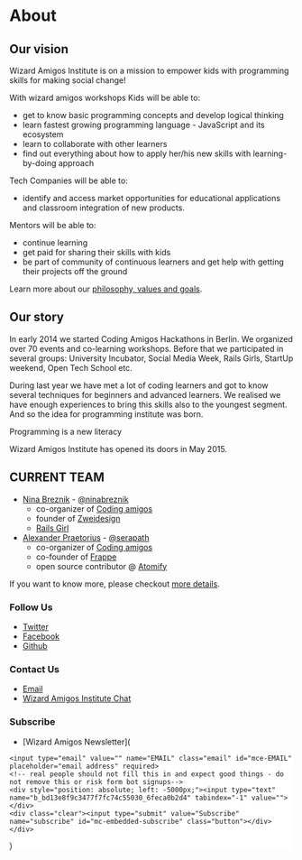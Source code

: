 [//]: # (@TODO - make this file nice)

# About 

## Our vision
Wizard Amigos Institute is on a mission to empower kids with programming skills for making social change! 

With wizard amigos workshops
Kids will be able to:
- get to know basic programming concepts and develop logical thinking
- learn fastest growing programming language - JavaScript and its ecosystem
- learn to collaborate with other learners
- find out everything about how to apply her/his new skills with learning-by-doing approach

Tech Companies will be able to:
- identify and access market opportunities for educational applications and classroom integration of new products.

Mentors will be able to:
- continue learning 
- get paid for sharing their skills with kids
- be part of community of continuous learners and get help with getting their projects off the ground

Learn more about our [philosophy, values and goals](https://github.com/wizardamigosinstitute/organization/blob/master/CONTENT/manifest.markdown).

## Our story
In early 2014 we started Coding Amigos Hackathons in Berlin. We organized over 70 events and co-learning workshops. Before that we participated in several groups: University Incubator, Social Media Week, Rails Girls, StartUp weekend, Open Tech School etc.

During last year we have met a lot of coding learners and got to know several techniques for beginners and advanced learners. We realised we have enough experiences to bring this skills also to the youngest segment. And so the idea for programming institute was born.

Programming is a new literacy

Wizard Amigos Institute has opened its doors in May 2015.

## CURRENT TEAM

* [Nina Breznik](https://github.com/ninabreznik) - [@ninabreznik](https://twitter.com/ninabreznik)
  * co-organizer of [Coding amigos](http://www.meetup.com/CodingAmigos/)
  * founder of [Zweidesign](http://zweidesign.co/)
  * [Rails Girl](http://railsgirlsberlin.de/)
* [Alexander Praetorius](https://github.com/serapath) - [@serapath](https://twitter.com/serapath)
  * co-organizer of [Coding amigos](http://www.meetup.com/CodingAmigos/)
  * co-founder of [Frappe](http://frappe-rheinmain.de/)
  * open source contributor @ [Atomify](https://github.com/atomify/atomify)

If you want to know more, please checkout
[more details](https://github.com/wizardamigosinstitute/organisation/blob/master/README.md).

### Follow Us
* [Twitter](https://twitter.com/wizardamigos)
* [Facebook](https://www.facebook.com/wizardamigos)
* [Github](https://github.com/wizardamigosinstitute)

### Contact Us
* [Email](mailto:wizard@amigos.institute)
* [Wizard Amigos Institute Chat](https://gitter.im/wizardamigosinstitute/chat)

### Subscribe 
* [Wizard Amigos Newsletter](<!-- Begin MailChimp Signup Form -->
<link href="//cdn-images.mailchimp.com/embedcode/slim-081711.css" rel="stylesheet" type="text/css">
<style type="text/css">
	#mc_embed_signup{background:#fff; clear:left; font:14px Helvetica,Arial,sans-serif; }
	/* Add your own MailChimp form style overrides in your site stylesheet or in this style block.
	   We recommend moving this block and the preceding CSS link to the HEAD of your HTML file. */
</style>
<div id="mc_embed_signup">
<form action="//institute.us10.list-manage.com/subscribe/post?u=bd13e8f9c3477f7fc74c55030&amp;id=6feca0b2d4" method="post" id="mc-embedded-subscribe-form" name="mc-embedded-subscribe-form" class="validate" target="_blank" novalidate>
    <div id="mc_embed_signup_scroll">
	
	<input type="email" value="" name="EMAIL" class="email" id="mce-EMAIL" placeholder="email address" required>
    <!-- real people should not fill this in and expect good things - do not remove this or risk form bot signups-->
    <div style="position: absolute; left: -5000px;"><input type="text" name="b_bd13e8f9c3477f7fc74c55030_6feca0b2d4" tabindex="-1" value=""></div>
    <div class="clear"><input type="submit" value="Subscribe" name="subscribe" id="mc-embedded-subscribe" class="button"></div>
    </div>
</form>
</div>

<!--End mc_embed_signup-->)

[//]: # (@TODO: add "Impressum", "Address", "TaxNo.", ...)
